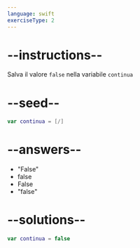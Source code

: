 ```yaml
---
language: swift
exerciseType: 2
---
```


# --instructions--

Salva il valore `false` nella variabile `continua`

# --seed--

```swift
var continua = [/]
```

# --answers--

- "False"
- false
- False
- "false"

# --solutions--

```swift
var continua = false
```
